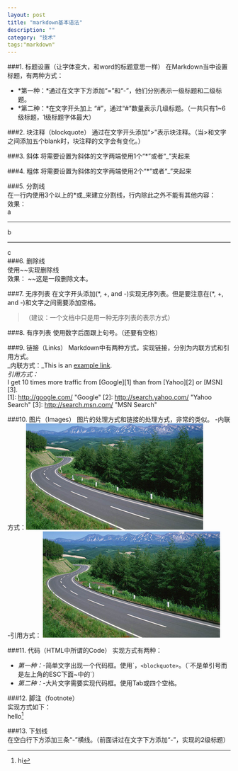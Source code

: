 ```yaml
---
layout: post
title: "markdown基本语法"
description: ""
category: "技术"
tags:"markdown" 
---
```


###1. 标题设置（让字体变大，和word的标题意思一样）
在Markdown当中设置标题，有两种方式：   
- *第一种：*通过在文字下方添加“=”和“-”，他们分别表示一级标题和二级标题。   
- *第二种：*在文字开头加上 “#”，通过“#”数量表示几级标题。（一共只有1~6级标题，1级标题字体最大）

###2. 块注释（blockquote）
通过在文字开头添加“>”表示块注释。（当>和文字之间添加五个blank时，块注释的文字会有变化。）

###3. 斜体
将需要设置为斜体的文字两端使用1个“*”或者“_”夹起来

###4. 粗体
将需要设置为斜体的文字两端使用2个“*”或者“_”夹起来   

###5. 分割线   
在一行内使用3个以上的\*或\_来建立分割线，行内除此之外不能有其他内容：   
效果：  
a
***
b
***
c  
###6. 删除线   
使用~~实现删除线   
效果：
~~这是一段删除文本。  

###7. 无序列表
在文字开头添加(\*, \+, and \-)实现无序列表。但是要注意在(\*, \+, and \-)和文字之间需要添加空格。    
>（建议：一个文档中只是用一种无序列表的表示方式）

###8. 有序列表
使用数字后面跟上句号。（还要有空格）

###9. 链接（Links）
Markdown中有两种方式，实现链接，分别为内联方式和引用方式。  
_内联方式：_This is an [example link](http://example.com/).   
_引用方式：_   
I get 10 times more traffic from [Google][1] than from [Yahoo][2] or [MSN][3].     
[1]: http://google.com/        "Google" 
[2]: http://search.yahoo.com/  "Yahoo Search" 
[3]: http://search.msn.com/    "MSN Search"
 

###10. 图片（Images）
图片的处理方式和链接的处理方式，非常的类似。
-内联方式：![alt text](/public/img/scenery.jpg "Title")   
-引用方式：
![alt text][id] 

[id]: /public/img/scenery.jpg "Title"

###11. 代码（HTML中所谓的Code）
实现方式有两种：
- *第一种：*-简单文字出现一个代码框。使用\`，`<blockquote>`。（\`不是单引号而是左上角的ESC下面~中的`）   
- *第二种：*-大片文字需要实现代码框。使用Tab或四个空格。
  
###12. 脚注（footnote）  
实现方式如下：  
hello[^hello]  



[^hello]: hi

###13. 下划线  
在空白行下方添加三条“-”横线。（前面讲过在文字下方添加“-”，实现的2级标题）
